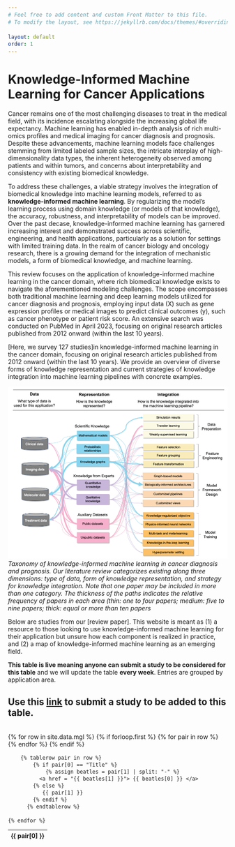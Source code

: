 ```yaml
---
# Feel free to add content and custom Front Matter to this file.
# To modify the layout, see https://jekyllrb.com/docs/themes/#overriding-theme-defaults

layout: default
order: 1
---
```

# Knowledge-Informed Machine Learning for Cancer Applications

Cancer remains one of the most challenging diseases to treat in the medical field, with its incidence escalating alongside the increasing global life expectancy. Machine learning has enabled in-depth analysis of rich multi-omics profiles and medical imaging for cancer diagnosis and prognosis. Despite these advancements, machine learning models face challenges stemming from limited labeled sample sizes, the intricate interplay of high-dimensionality data types, the inherent heterogeneity observed among patients and within tumors, and concerns about interpretability and consistency with existing biomedical knowledge. 

To address these challenges, a viable strategy involves the integration of biomedical knowledge into machine learning models, referred to as **knowledge-informed machine learning**. By regularizing the model’s learning process using domain knowledge (or models of that knowledge), the accuracy, robustness, and interpretability of models can be improved. Over the past decase, knowledge-informed machine learning has garnered increasing interest and demonstrated success across scientific, engineering, and health applications, particularly as a solution for settings with limited training data. In the realm of cancer biology and oncology research, there is a growing demand for the integration of mechanistic models, a form of biomedical knowledge, and machine learning.

This review focuses on the application of knowledge-informed machine learning in the cancer domain, where rich biomedical knowledge exists to navigate the aforementioned modeling challenges. The scope encompasses both traditional machine learning and deep learning models utilized for cancer diagnosis and prognosis, employing input data (X) such as gene expression profiles or medical images to predict clinical outcomes (y), such as cancer phenotype or patient risk score. An extensive search was conducted on PubMed in April 2023, focusing on original research articles published from 2012 onward (within the last 10 years). 

[Here, we survey 127 studies]in knowledge-informed machine learning in the cancer domain, focusing on original research articles published from 2012 onward (within the last 10 years). We provide an overview of diverse forms of knowledge representation and current strategies of knowledge integration into machine learning pipelines with concrete examples. 

![align="center"](images/Figure2.png)
*Taxonomy of knowledge-informed machine learning in cancer diagnosis and prognosis. Our literature review categorizes existing along three dimensions: type of data, form of knowledge representation, and strategy for knowledge integration. Note that one paper may be included in more than one category. The thickness of the paths indicates the relative frequency of papers in each area (thin: one to four papers; medium: five to nine papers; thick: equal or more than ten papers*

Below are studies from our [review paper]. This website is meant as (1) a resource to those looking to use knowledge-informed machine learning for their application but unsure how each component is realized in practice, and (2) a map of knowledge-informed machine learning as an emerging field.

**This table is live meaning anyone can submit a study to be considered for this table** and we will update the table **every week**. Entries are grouped by application area. 

## Use this [link](https://forms.gle/ACBwCCfH6UzTeaBZ8) to submit a study to be added to this table.

<br />

<table id = "kiml" class="display">
  {% for row in site.data.mgl %}
      {% if forloop.first %}
        <thead>
        <tr>
          {% for pair in row %}
            <th>{{ pair[0] }}</th>
          {% endfor %}
        </tr>
        </thead>
      {% endif %}
    
        {% tablerow pair in row %}
      		{% if pair[0] == "Title" %}
      			{% assign beatles = pair[1] | split: "-" %}
      		  <a href = "{{ beatles[1] }}"> {{ beatles[0] }} </a> 
      		{% else %}
      		   {{ pair[1] }}
      		{% endif %}
          {% endtablerow %}
      
    {% endfor %}
</table>


<script type="text/javascript" class="init">
$(document).ready(function() {
  // Create a new DataTable object
  table = $('#kiml').DataTable();
});
</script>

  

<br />
<br />




